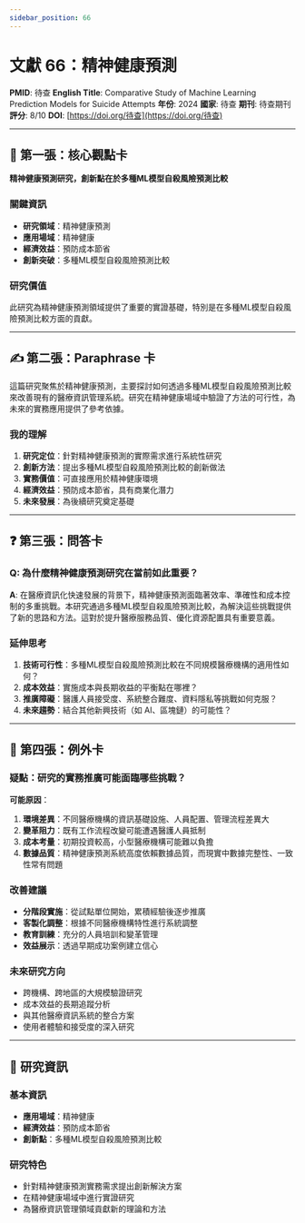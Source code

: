 ```yaml
---
sidebar_position: 66
---
```


# 文獻 66：精神健康預測

**PMID**: 待查
**English Title**: Comparative Study of Machine Learning Prediction Models for Suicide Attempts
**年份**: 2024
**國家**: 待查
**期刊**: 待查期刊
**評分**: 8/10
**DOI**: [https://doi.org/待查](https://doi.org/待查)

---

## 📌 第一張：核心觀點卡

**精神健康預測研究，創新點在於多種ML模型自殺風險預測比較**

### 關鍵資訊
- **研究領域**：精神健康預測
- **應用場域**：精神健康
- **經濟效益**：預防成本節省
- **創新突破**：多種ML模型自殺風險預測比較

### 研究價值
此研究為精神健康預測領域提供了重要的實證基礎，特別是在多種ML模型自殺風險預測比較方面的貢獻。

---

## ✍️ 第二張：Paraphrase 卡

這篇研究聚焦於精神健康預測，主要探討如何透過多種ML模型自殺風險預測比較來改善現有的醫療資訊管理系統。研究在精神健康場域中驗證了方法的可行性，為未來的實務應用提供了參考依據。

### 我的理解
1. **研究定位**：針對精神健康預測的實際需求進行系統性研究
2. **創新方法**：提出多種ML模型自殺風險預測比較的創新做法
3. **實務價值**：可直接應用於精神健康環境
4. **經濟效益**：預防成本節省，具有商業化潛力
5. **未來發展**：為後續研究奠定基礎

---

## ❓ 第三張：問答卡

### Q: 為什麼精神健康預測研究在當前如此重要？

**A**: 在醫療資訊化快速發展的背景下，精神健康預測面臨著效率、準確性和成本控制的多重挑戰。本研究通過多種ML模型自殺風險預測比較，為解決這些挑戰提供了新的思路和方法。這對於提升醫療服務品質、優化資源配置具有重要意義。

### 延伸思考
1. **技術可行性**：多種ML模型自殺風險預測比較在不同規模醫療機構的適用性如何？
2. **成本效益**：實施成本與長期收益的平衡點在哪裡？
3. **推廣障礙**：醫護人員接受度、系統整合難度、資料隱私等挑戰如何克服？
4. **未來趨勢**：結合其他新興技術（如 AI、區塊鏈）的可能性？

---

## 🤔 第四張：例外卡

### 疑點：研究的實務推廣可能面臨哪些挑戰？

**可能原因**：
1. **環境差異**：不同醫療機構的資訊基礎設施、人員配置、管理流程差異大
2. **變革阻力**：既有工作流程改變可能遭遇醫護人員抵制
3. **成本考量**：初期投資較高，小型醫療機構可能難以負擔
4. **數據品質**：精神健康預測系統高度依賴數據品質，而現實中數據完整性、一致性常有問題

### 改善建議
- **分階段實施**：從試點單位開始，累積經驗後逐步推廣
- **客製化調整**：根據不同醫療機構特性進行系統調整
- **教育訓練**：充分的人員培訓和變革管理
- **效益展示**：透過早期成功案例建立信心

### 未來研究方向
- 跨機構、跨地區的大規模驗證研究
- 成本效益的長期追蹤分析
- 與其他醫療資訊系統的整合方案
- 使用者體驗和接受度的深入研究

---

## 📄 研究資訊

### 基本資訊
- **應用場域**：精神健康
- **經濟效益**：預防成本節省
- **創新點**：多種ML模型自殺風險預測比較

### 研究特色
- 針對精神健康預測實務需求提出創新解決方案
- 在精神健康場域中進行實證研究
- 為醫療資訊管理領域貢獻新的理論和方法
